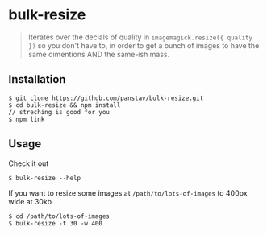 # bulk-resize

> Iterates over the decials of quality in `imagemagick.resize({ quality })` so you don't have to, in order to get a bunch of images to have the same dimentions AND the same-ish mass.

## Installation

    $ git clone https://github.com/panstav/bulk-resize.git
    $ cd bulk-resize && npm install
    // streching is good for you
    $ npm link

## Usage

Check it out

    $ bulk-resize --help
    
If you want to resize some images at `/path/to/lots-of-images` to 400px wide at 30kb

    $ cd /path/to/lots-of-images
    $ bulk-resize -t 30 -w 400